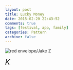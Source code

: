```yaml
---
layout: post
title: Lucky Money 
date: 2015-02-20 22:43:52
comments: true
tags: [festival, app, family]
categories: Pattern
archive: false
---
```

<img class="cpanda" src="http://7xi3j8.com1.z0.glb.clouddn.com/cokepanda.com_luckymoney.jpeg" alt="red envelope/Jake Z" />


<font size="5">*K*</font>